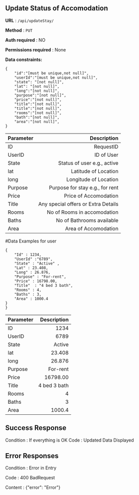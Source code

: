 


## Update Status of Accomodation

**URL** : ``` /api/updateStay/ ```

**Method** : ``` PUT ```

**Auth required** : NO

**Permissions required** : None

**Data constraints:**

```
{
    "id":"[must be unique,not null]",
    "userId":"[must be unique,not null]",
    "state": "[not null]",
    "lat": "[not null]",
    "long":"[not null]",
    "purpose":"[not null]",
    "price":"[not null]",
    "title":"[not null]",
    "title":"[not null]",
    "rooms":"[not null]",
    "bath":"[not null]",
    "area":"[not null]",
}
```
| Parameter      | Description
| :---        |    ----:  
| ID | RequestID
| UserID | ID of User     
| State      | Status of user e.g., active 
| lat | Latitude of Location
| long | Longitude of Location
| Purpose | Purpose for stay e.g., for rent
| Price | Price of Accomodation
| Title | Any special offers or Extra Details
| Rooms | No of Rooms in accomodation        
| Baths      | No of Bathrooms available      
| Area   | Area of Accomodation

#Data Examples for user
```
{
    "Id" : 1234,
    "UserId" :"6789",
    "State" : "Active" ,
    "Lat" : 23.408,
    "Long" : 26.876,
    "Purpose" : "For-rent",
    "Price" : 16798.00,
    "Title"  : "4 bed 3 bath",
    "Rooms" : 4,
    "Baths" : 3,
    "Area" : 1000.4
}
}
```
| Parameter      | Description
| :---        |    ----:  
| ID | 1234
| UserID | 6789     
| State      | Active 
| lat | 23.408
| long | 26.876
| Purpose | For-rent
| Price | 16798.00
| Title | 4 bed 3 bath
| Rooms | 4       
| Baths      | 3      
| Area   | 1000.4   
## Success Response

Condition : If everything is OK 
Code : Updated Data Displayed

## Error Responses
Condition : Error in Entry

Code : 400 BadRequest

Content : {"error": "Error"}
